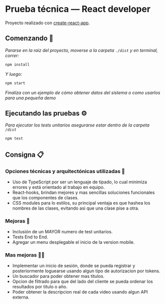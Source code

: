 # Prueba técnica — React developer

Proyecto realizado con [create-react-app](https://github.com/facebookincubator/create-react-app).

## Comenzando 🚀

_Pararse en la raiz del proyecto, moverse a la carpeta `./dist` y en terminal, correr:_


```javascript
npm install
```

_Y luego:_

```javascript
npm start
```

_Finaliza con un ejemplo de cómo obtener datos del sistema o como usarlos para una pequeña demo_

## Ejecutando las pruebas ⚙️

_Para ejecutar los tests unitarios asegurarse estar dentro de la carpeta `/dist`_

```javascript
npm test
```

## Consigna 📋

### Opciones técnicas y arquitectónicas utilizadas 📌

* Uso de TypeScript por ser un lenguaje de tipado, lo cual minimiza errores y está orientado al trabajo en equipo.
* React-hooks, brindan mejores y mas sencillas soluciones funcionales que los componentes de clases.
* CSS modules para lo estilos, su principal ventaja es que hashea los nombres de las clases, evitando asi que una clase pise a otra.

### Mejoras 📌
* Inclusión de un MAYOR numero de test unitarios.
* Tests End to End.
* Agregar un menu desplegable el inicio de la version mobile.

### Mas mejoras 📌📌
* Implementar un inicio de sesión, donde se pueda registrar y posteriormente loguearse usando algun tipo de autorizacion por tokens.
* Un buscador para poder obtener mas titulos.
* Opcion de filtrado para que del lado del cliente se pueda ordenar los resultados por titulo o año.
* Poder obtener la descripcion real de cada video usando algun API externa.